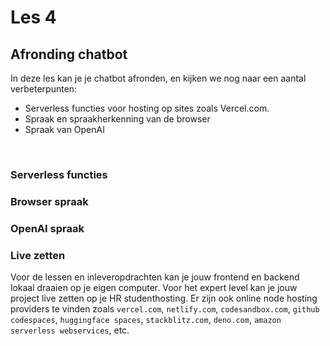 # Les 4

## Afronding chatbot

In deze les kan je je chatbot afronden, en kijken we nog naar een aantal verbeterpunten:

- Serverless functies voor hosting op sites zoals Vercel.com.
- Spraak en spraakherkenning van de browser
- Spraak van OpenAI

<br>

### Serverless functies

### Browser spraak

### OpenAI spraak





### Live zetten

Voor de lessen en inleveropdrachten kan je jouw frontend en backend lokaal draaien op je eigen computer. Voor het expert level kan je jouw project live zetten op je HR studenthosting. Er zijn ook online node hosting providers te vinden zoals `vercel.com`, `netlify.com`, `codesandbox.com`, `github codespaces`, `huggingface spaces`, `stackblitz.com`, `deno.com`, `amazon serverless webservices`, etc.